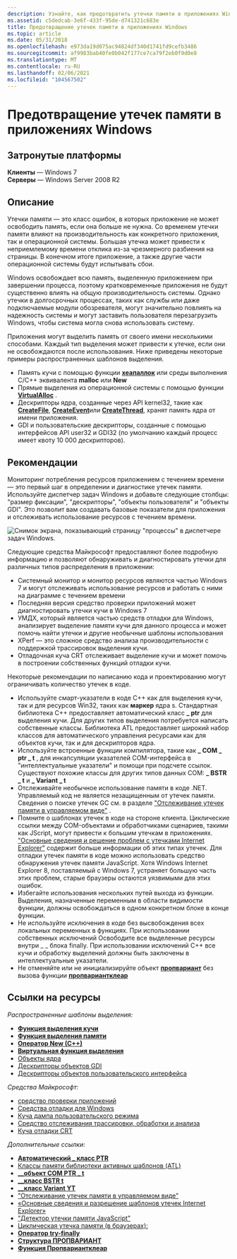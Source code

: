 ```yaml
---
description: Узнайте, как предотвратить утечки памяти в приложениях Windows для платформ Windows 7 и Windows Server 2008 R2.
ms.assetid: c5dedcab-3e6f-433f-95de-d741321c683e
title: Предотвращение утечек памяти в приложениях Windows
ms.topic: article
ms.date: 05/31/2018
ms.openlocfilehash: e973da19d075ac94824df340d1741fd9cefb3486
ms.sourcegitcommit: af9983bab40fe0b042f177ce7ca79f2eb0f9d0e8
ms.translationtype: MT
ms.contentlocale: ru-RU
ms.lasthandoff: 02/06/2021
ms.locfileid: "104567502"
---
```

# <a name="preventing-memory-leaks-in-windows-applications"></a>Предотвращение утечек памяти в приложениях Windows

## <a name="affected-platforms"></a>Затронутые платформы

**Клиенты** — Windows 7  
**Серверы** — Windows Server 2008 R2  

## <a name="description"></a>Описание

Утечки памяти — это класс ошибок, в которых приложение не может освободить память, если она больше не нужна. Со временем утечки памяти влияют на производительность как конкретного приложения, так и операционной системы. Большая утечка может привести к неприемлемому времени отклика из-за чрезмерного разбиения на страницы. В конечном итоге приложение, а также другие части операционной системы будут испытывать сбои.

Windows освобождает всю память, выделенную приложением при завершении процесса, поэтому кратковременные приложения не будут существенно влиять на общую производительность системы. Однако утечки в долгосрочных процессах, таких как службы или даже подключаемые модули обозревателя, могут значительно повлиять на надежность системы и могут заставить пользователя перезагрузить Windows, чтобы система могла снова использовать систему.

Приложения могут выделить память от своего имени несколькими способами. Каждый тип выделения может привести к утечке, если они не освобождаются после использования. Ниже приведены некоторые примеры распространенных шаблонов выделения.

-   Память кучи с помощью функции [**хеапаллок**](/windows/win32/api/heapapi/nf-heapapi-heapalloc) или среды выполнения C/C++ эквивалента **malloc** или **New**
-   Прямые выделения из операционной системы с помощью функции [**VirtualAlloc**](/windows/win32/api/memoryapi/nf-memoryapi-virtualalloc) .
-   Дескрипторы ядра, созданные через API kernel32, такие как [**CreateFile**](/windows/win32/api/fileapi/nf-fileapi-createfilea), [**CreateEvent**](/windows/win32/api/synchapi/nf-synchapi-createeventa)или [**CreateThread**](/windows/win32/api/processthreadsapi/nf-processthreadsapi-createthread), хранят память ядра от имени приложения.
-   GDI и пользовательские дескрипторы, созданные с помощью интерфейсов API user32 и GDI32 (по умолчанию каждый процесс имеет квоту 10 000 дескрипторов).

## <a name="best-practices"></a>Рекомендации

Мониторинг потребления ресурсов приложением с течением времени — это первый шаг в определении и диагностике утечек памяти. Используйте диспетчер задач Windows и добавьте следующие столбцы: "размер фиксации", "дескрипторы", "объекты пользователя" и "объекты GDI". Это позволит вам создавать базовые показатели для приложения и отслеживать использование ресурсов с течением времени.

![Снимок экрана, показывающий страницу "процессы" в диспетчере задач Windows.](images/preventingmemoryleaks-windowstaskmanager.gif)

Следующие средства Майкрософт предоставляют более подробную информацию и позволяют обнаруживать и диагностировать утечки для различных типов распределения в приложении:

-   Системный монитор и монитор ресурсов являются частью Windows 7 и могут отслеживать использование ресурсов и работать с ними на диаграмме с течением времени
-   Последняя версия средство проверки приложений может диагностировать утечки кучи в Windows 7
-   УМДХ, который является частью средств отладки для Windows, анализирует выделение памяти кучи для данного процесса и может помочь найти утечки и другие необычные шаблоны использования
-   XPerf — это сложное средство анализа производительности с поддержкой трассировок выделения кучи.
-   Отладочная куча CRT отслеживает выделение кучи и может помочь в построении собственных функций отладки кучи.

Некоторые рекомендации по написанию кода и проектированию могут ограничивать количество утечек в коде.

-   Используйте смарт-указатели в коде C++ как для выделения кучи, так и для ресурсов Win32, таких как **маркер** ядра s. Стандартная библиотека C++ предоставляет автоматический класс **\_ ptr** для выделения кучи. Для других типов выделения потребуется написать собственные классы. Библиотека ATL предоставляет широкий набор классов для автоматического управления ресурсами как для объектов кучи, так и для дескрипторов ядра.
-   Используйте встроенные функции компилятора, такие как **\_ COM \_ ptr \_ t** , для инкапсуляции указателей COM-интерфейса в "интеллектуальные указатели" и помощи при подсчете ссылок. Существуют похожие классы для других типов данных COM: **\_ BSTR \_ t** и **\_ Variant \_ t**
-   Отслеживайте необычное использование памяти в коде .NET. Управляемый код не является незащищенным от утечек памяти. Сведения о поиске утечек GC см. в разделе ["Отслеживание утечек памяти в управляемом виде"](/archive/blogs/ricom/) .
-   Помните о шаблонах утечек в коде на стороне клиента. Циклические ссылки между COM-объектами и обработчиками сценариев, такими как JScript, могут привести к большим утечкам в приложениях. ["Основные сведения и решение проблем с утечками Internet Explorer"](/previous-versions/ms976398(v=msdn.10)) содержит больше информации об этих типах утечек. Для отладки утечек памяти в коде можно использовать средство обнаружения утечек памяти JavaScript. Хотя Windows Internet Explorer 8, поставляемый с Windows 7, устраняет большую часть этих проблем, старые браузеры остаются уязвимыми для этих ошибок.
-   Избегайте использования нескольких путей выхода из функции. Выделения, назначенные переменным в области видимости функции, должны освобождаться в одном конкретном блоке в конце функции.
-   Не используйте исключения в коде без высвобождения всех локальных переменных в функциях. При использовании собственных исключений Освободите все выделенные ресурсы внутри \_ \_ блока finally. При использовании исключений C++ все кучи и обработку выделений должны быть заключены в интеллектуальные указатели.
-   Не отменяйте или не инициализируйте объект [**пропвариант**](/windows/win32/api/propidlbase/ns-propidlbase-propvariant) без вызова функции [**пропвариантклеар**](/windows/win32/api/combaseapi/nf-combaseapi-propvariantclear)

## <a name="links-to-resources"></a>Ссылки на ресурсы

*Распространенные шаблоны выделения:*

-   [**Функция выделения кучи**](/windows/win32/api/heapapi/nf-heapapi-heapalloc)
-   [**Функция выделения памяти**](https://msdn.microsoft.com/library/6ewkz86d(v=VS.71).aspx)
-   [**Оператор New (C++)**](https://msdn.microsoft.com/library/kewsb8ba(v=VS.71).aspx)
-   [**Виртуальная функция выделения**](/windows/win32/api/memoryapi/nf-memoryapi-virtualalloc)
-   [Объекты ядра](../sysinfo/kernel-objects.md)
-   [Дескрипторы объектов GDI](../sysinfo/gdi-objects.md)
-   [Дескрипторы объектов пользовательского интерфейса](../sysinfo/user-objects.md)

*Средства Майкрософт:*

-   [средство проверки приложений](application-verifier.md)
-   [Средства отладки для Windows](/windows-hardware/drivers/debugger/)
-   [Куча дампа пользовательского режима](/windows-hardware/drivers/debugger/umdh)
-   [Средство отслеживания трассировки, обработки и анализа](https://msdn.microsoft.com/performance/cc825801.aspx)
-   [Куча отладки CRT](/visualstudio/debugger/crt-debug-heap-details?view=vs-2015)

*Дополнительные ссылки:*

-   [**Автоматический \_ класс PTR**](https://msdn.microsoft.com/library/ew3fk483(v=VS.71).aspx)
-   [Классы памяти библиотеки активных шаблонов (ATL)](https://msdn.microsoft.com/library/44yh1z4f(v=VS.71).aspx)
-   [**\_\_объект COM PTR \_ t**](https://msdn.microsoft.com/library/417w8b3b(v=VS.71).aspx)
-   [**\_\_класс BSTR t**](https://msdn.microsoft.com/library/zthfhkd6(v=VS.71).aspx)
-   [**\_\_класс Variant YT**](https://msdn.microsoft.com/library/x295h94e(v=VS.71).aspx)
-   ["Отслеживание утечек памяти в управляемом виде"](/archive/blogs/ricom/)
-   [«Основные сведения и разрешение шаблонов утечек Internet Explorer»](/previous-versions/ms976398(v=msdn.10))
-   ["Детектор утечки памяти JavaScript"](/archive/blogs/gpde/new-javascript-memory-leak-detector-from-our-team)
-   [Циклическая утечка памяти (в браузерах):](/previous-versions/windows/internet-explorer/ie-developer/platform-apis/dd361842(v=vs.85))
-   [**Оператор try-finally**](https://msdn.microsoft.com/library/yb3kz605(v=VS.71).aspx)
-   [**Структура ПРОПВАРИАНТ**](/windows/win32/api/propidlbase/ns-propidlbase-propvariant)
-   [**Функция Пропвариантклеар**](/windows/win32/api/combaseapi/nf-combaseapi-propvariantclear)

 

 
